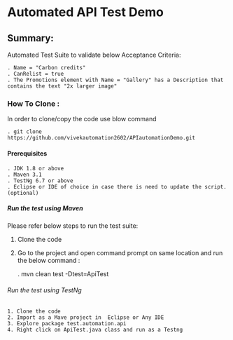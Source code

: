 # Automated API Test Demo

## Summary:

Automated Test Suite to validate below Acceptance Criteria: 

	. Name = "Carbon credits"
	. CanRelist = true
	. The Promotions element with Name = "Gallery" has a Description that contains the text "2x larger image"

### How To Clone :
In order to clone/copy the code use blow command
  
	. git clone https://github.com/vivekautomation2602/APIautomationDemo.git

#### Prerequisites

	. JDK 1.8 or above 
	. Maven 3.1
	. TestNg 6.7 or above
	. Eclipse or IDE of choice in case there is need to update the script. (optional)


##### Run the test using Maven
Please refer below steps to run the test suite:

1. Clone the code  

2. Go to the project and open command prompt on same location and  run the below command :

	. mvn clean test -Dtest=ApiTest


###### Run the test using TestNg
	1. Clone the code
	2. Import as a Mave project in  Eclipse or Any IDE
	3. Explore package test.automation.api
	4. Right click on ApiTest.java class and run as a Testng  




